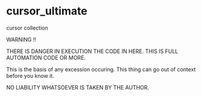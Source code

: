 # cursor_ultimate
cursor collection

WARNING !! 

THERE IS DANGER IN EXECUTION THE CODE IN HERE. THIS IS FULL AUTOMATION CODE OR MORE.

This is the basis of any excession occuring. This thing can go out of context before you know it.

NO LIABILITY WHATSOEVER IS TAKEN BY THE AUTHOR.
